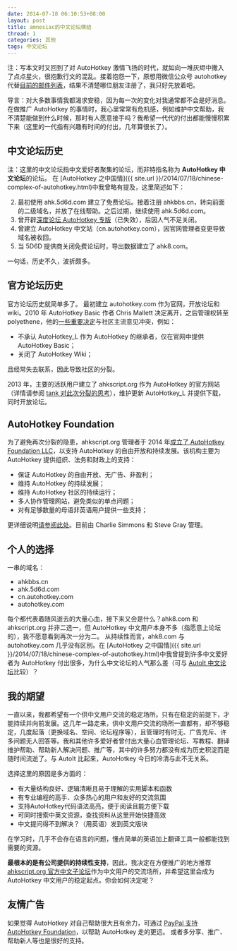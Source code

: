 ```yaml
---
date: 2014-07-18 06:10:53+08:00
layout: post
title: amnesiac的中文论坛情结
thread: 1
categories: 其他
tags: 中文论坛
---
```

注：写本文时又回到了对 AutoHotkey 激情飞扬的时代，就如向一堆灰烬中撒入了点点星火，很抱歉行文的混乱。接着抱怨一下，原想用微信公众号 autohotkey 代替[目前的邮件列表](http://lists.sourceforge.net/lists/listinfo/ahkcn-user)，结果不清楚哪位朋友注册了，我只好先放着吧。

导言：对大多数事情我都渴求安稳，因为每一次的变化对我通常都不会是好消息。在做推广 AutoHotkey 的事情时，我心里常常有危机感，例如维护中文帮助，我不清楚能做到什么时候，那时有人愿意接手吗？我希望一代代的付出都能慢慢积累下来（这里的一代指有兴趣有时间的付出，几年算很长了）。

## 中文论坛历史
注：这里的中文论坛指中文爱好者聚集的论坛，而非特指名称为 **AutoHotkey 中文论坛**的论坛。
在 [AutoHotkey 之中国情]({{ site.url }}/2014/07/18/chinese-complex-of-autohotkey.html)中我曾略有提及，这里简述如下：

2. 最初使用 ahk.5d6d.com 建立了免费论坛。接着注册 ahkbbs.cn，转向前面的二级域名，并放了在线帮助。之后过期，继续使用 ahk.5d6d.com。
2. 曾开辟[深度论坛 AutoHotkey 专版](http://soft.deepin.org/thread.php?fid=277)（已失效），后因人气不足关闭。
2. 曾建立 AutoHotkey 中文站（cn.autohotkey.com），因官网管理者变更导致域名被收回。
2. 当 5D6D 提供商关闭免费论坛时，导出数据建立了 ahk8.com。

一句话，历史不久，波折颇多。

## 官方论坛历史
官方论坛历史就简单多了。
最初建立 autohotkey.com 作为官网，开放论坛和 wiki。2010 年 AutoHotkey Basic 作者 Chris Mallett 决定离开，之后管理权转至 polyethene，他的[一些重要决定](http://www.autohotkey.com/board/topic/79177-changes/)与社区主流意见冲突，例如：

* 不承认 AutoHotkey_L 作为 AutoHotkey 的继承者，仅在官网中提供 AutoHotkey Basic；
* 关闭了 AutoHotkey Wiki；

且经常失去联系，因此导致社区的分裂。

2013 年，主要的活跃用户建立了 ahkscript.org 作为 AutoHotkey 的官方网站（详情请参阅 [tank 对此次分裂的思考](http://ahkscript.org/boards/viewtopic.php?f=3&t=7)），维护更新 AutoHotkey_L 并提供下载，同时开放论坛。

## AutoHotkey Foundation
为了避免再次分裂的隐患，ahkscript.org 管理者于 2014 年[成立了 AutoHotkey Foundation LLC](http://ahkscript.org/foundation/history.html)，以支持 AutoHotkey 的自由开放和持续发展。该机构主要为 AutoHotkey 提供组织、法务和财政上的支持：

* 保证 AutoHotkey 的自由开放、无广告、非盈利；
* 维持 AutoHotkey 的持续发展；
* 维持 AutoHotkey 社区的持续运行；
* 多人协作管理网站，避免类似的单点问题；
* 对有足够数量的母语非英语用户提供一些支持；

更详细说明[请参阅此处](http://ahkscript.org/foundation/)。目前由 Charlie Simmons 和 Steve Gray 管理。

## 个人的选择
一串的域名：

* ahkbbs.cn
* ahk.5d6d.com
* cn.autohotkey.com
* autohotkey.com

每个都代表着随风逝去的大量心血，接下来又会是什么？ahk8.com 和 ahkscript.org 并非二选一，但 AutoHotkey 中文用户本身不多（指愿意上论坛的），我不愿意看到再次一分为二。
从持续性而言，ahk8.com 与 autohotkey.com 几乎没有区别。在 [AutoHotkey 之中国情]({{ site.url }}/2014/07/18/chinese-complex-of-autohotkey.html)中我曾提到许多中文爱好者为 AutoHotkey 付出很多，为什么中文论坛的人气那么差（可与 [AutoIt 中文论坛](http://www.autoitx.com)比较）？

## 我的期望
一直以来，我都希望有一个供中文用户交流的稳定场所。只有在稳定的前提下，才能持续并向前发展。这几年一路走来，供中文用户交流的场所一直都有，却不够稳定，几度起落（更换域名、空间、论坛程序等），且管理时有时无、广告充斥、许多问题无人回答等。我和其他许多爱好者曾付出大量心血管理论坛、写教程、翻译维护帮助、帮助新人解决问题、推广等，其中的许多努力都没有成为历史积淀而是随时间流逝了。与 AutoIt 比起来，AutoHotkey 今日的冷清与此不无关系。

选择这里的原因是多方面的：

* 有大量结构良好、逻辑清晰且易于理解的实用脚本和函数
* 有专业编程的高手、众多热心的用户和友好的交流氛围
* 支持AutoHotkey代码语法高亮，便于阅读且能方便下载
* 可同时搜索中英文资源，查找资料从这里开始快捷高效
* 中文提问得不到解决？（用英语）发到英文版块

在学习时，几乎不会存在语言的问题，懂点简单的英语加上翻译工具一般都能找到需要的资源。

**最根本的是有公司提供的持续性支持**，因此，我决定在方便推广的地方推荐 [ahkscript.org 官方中文子论坛](http://ahkscript.org/boards/viewforum.php?f=26)作为中文用户的交流场所，并希望这里会成为 AutoHotkey 中文用户的稳定起点。你会如何决定呢？

## 友情广告
如果觉得 AutoHotkey 对自己帮助很大且有余力，可通过 [PayPal 支持 AutoHotkey Foundation](https://www.paypal.com/cgi-bin/webscr?cmd=_s-xclick&hosted_button_id=FXC8HB7XBTQJ6)，以帮助 AutoHotkey 走的更远。
或者多分享、推广、帮助新人等也是很好的支持。
